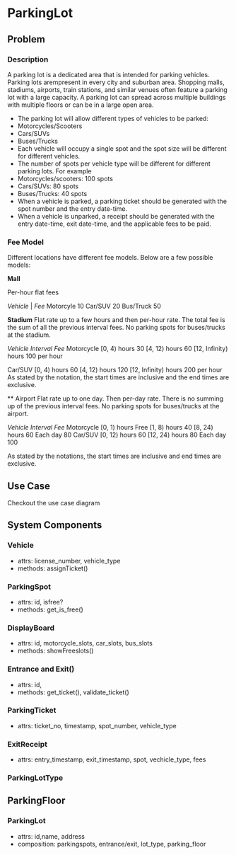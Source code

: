 # ParkingLot

## Problem

### Description
A parking lot is a dedicated area that is intended for parking vehicles. Parking 
lots arempresent in every city and suburban area. Shopping malls, stadiums, airports, train stations, and similar venues often feature a parking lot with a large capacity. A parking lot can spread
across multiple buildings with multiple floors or can be in a large open area.
- The parking lot will allow different types of vehicles to be parked:
- Motorcycles/Scooters
- Cars/SUVs
- Buses/Trucks
- Each vehicle will occupy a single spot and the spot size will be different for different
vehicles.
- The number of spots per vehicle type will be different for different parking lots. For
example
- Motorcycles/scooters: 100 spots
- Cars/SUVs: 80 spots
- Buses/Trucks: 40 spots
- When a vehicle is parked, a parking ticket should be generated with the spot number
and the entry date-time.
- When a vehicle is unparked, a receipt should be generated with the entry date-time,
exit date-time, and the applicable fees to be paid.

### Fee Model
Different locations have different fee models. Below are a few possible models:

**Mall**

Per-hour flat fees

*Vehicle*   | *Fee*
Motorcyle     10
Car/SUV       20
Bus/Truck     50

**Stadium**
Flat rate up to a few hours and then per-hour rate. The total fee is the sum of 
all the previous interval fees. No parking spots for buses/trucks at the stadium.

*Vehicle*         *Interval*              *Fee*
Motorcycle        [0, 4) hours            30
                  [4, 12) hours           60
                  [12, Infinity) hours    100 per hour

Car/SUV           [0, 4) hours            60
                  [4, 12) hours           120
                  [12, Infinity) hours    200 per hour
As stated by the notation, the start times are inclusive and the end times are exclusive.

** Airport
Flat rate up to one day. Then per-day rate. There is no summing up of the previous interval fees. No parking spots for buses/trucks at the airport.

*Vehicle*           *Interval*              *Fee*
Motorcycle          [0, 1) hours            Free
                    [1, 8) hours            40
                    [8, 24) hours           60
                    Each day                80
Car/SUV             [0, 12) hours           60
                    [12, 24) hours          80
                    Each day                100

As stated by the notations, the start times are inclusive and end times are exclusive.

## Use Case
Checkout the use case diagram

## System Components

### Vehicle
- attrs: license_number, vehicle_type
- methods: assignTicket()

### ParkingSpot
- attrs: id, isfree?
- methods: get_is_free()

### DisplayBoard
- attrs: id, motorcycle_slots, car_slots, bus_slots
- methods: showFreeslots()

### Entrance and Exit()
- attrs: id, 
- methods: get_ticket(), validate_ticket()

### ParkingTicket 
- attrs: ticket_no, timestamp, spot_number, vehicle_type

### ExitReceipt
- attrs: entry_timestamp, exit_timestamp, spot, vechicle_type, fees 

### ParkingLotType

## ParkingFloor

### ParkingLot
- attrs: id,name, address
- composition: parkingspots, entrance/exit, lot_type, parking_floor


